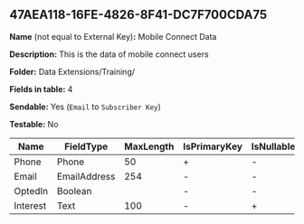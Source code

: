 ## 47AEA118-16FE-4826-8F41-DC7F700CDA75

**Name** (not equal to External Key)**:** Mobile Connect Data

**Description:** This is the data of mobile connect users

**Folder:** Data Extensions/Training/

**Fields in table:** 4

**Sendable:** Yes (`Email` to `Subscriber Key`)

**Testable:** No

| Name | FieldType | MaxLength | IsPrimaryKey | IsNullable | DefaultValue |
| --- | --- | --- | --- | --- | --- |
| Phone | Phone | 50 | + | - |  |
| Email | EmailAddress | 254 | - | - |  |
| OptedIn | Boolean |  | - | - | False |
| Interest | Text | 100 | - | + |  |
